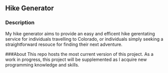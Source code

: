 ## Hike Generator

### Description
My hike generator aims to provide an easy and efficent hike gerentating service for individuals travelling to Colorado, or individuals simply seeking a straightforward resouce for finding their next adventure.

###About
This repo hosts the most current version of this project. As a work in progress, this project will be supplemented as I acquire new programming knowledge and skills.
